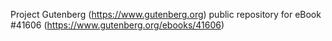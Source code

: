 Project Gutenberg (https://www.gutenberg.org) public repository for eBook #41606 (https://www.gutenberg.org/ebooks/41606)

